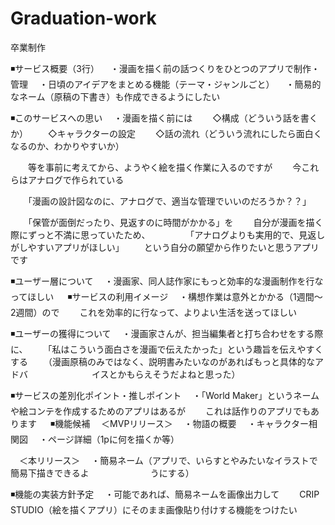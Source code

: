 # Graduation-work
卒業制作

◾️サービス概要（3行）
　・漫画を描く前の話つくりをひとつのアプリで制作・管理
　・日頃のアイデアをまとめる機能（テーマ・ジャンルごと）
　・簡易的なネーム（原稿の下書き）も作成できるようにしたい

◾️このサービスへの思い
　・漫画を描く前には
　　◇構成（どういう話を書くか）
　　◇キャラクターの設定
　　◇話の流れ（どういう流れにしたら面白くなるのか、わかりやすいか）

　　等を事前に考えてから、ようやく絵を描く作業に入るのですが
　　今これらはアナログで作られている

　　「漫画の設計図なのに、アナログで、適当な管理でいいのだろうか？？」

　　「保管が面倒だったり、見返すのに時間がかかる」を
　　自分が漫画を描く際にずっと不満に思っていたため、
　　
　　「アナログよりも実用的で、見返しがしやすいアプリがほしい」
　　という自分の願望から作りたいと思うアプリです

◾️ユーザー層について
　・漫画家、同人誌作家にもっと効率的な漫画制作を行なってほしい
　
◾️サービスの利用イメージ
　・構想作業は意外とかかる（1週間〜2週間）ので
　　これを効率的に行なって、よりよい生活を送ってほしい

◾️ユーザーの獲得について
　・漫画家さんが、担当編集者と打ち合わせをする際に、
　　「私はこういう面白さを漫画で伝えたかった」という趣旨を伝えやすくする
　　（漫画原稿のみではなく、説明書みたいなのがあればもっと具体的なアドバ　　　　　
　　イスとかもらえそうだよねと思った）

◾️サービスの差別化ポイント・推しポイント
　・「World Maker」というネームや絵コンテを作成するためのアプリはあるが
　　これは話作りのアプリでもあります
　
◾️機能候補
　＜MVPリリース＞
　・物語の概要
　・キャラクター相関図
　・ページ詳細（1pに何を描くか等）

　＜本リリース＞
　・簡易ネーム（アプリで、いらすとやみたいなイラストで簡易下描きできるよ　　　　　　　うにする）

◾️機能の実装方針予定
　・可能であれば、簡易ネームを画像出力して
　　CRIP STUDIO（絵を描くアプリ）にそのまま画像貼り付けする機能をつけたい
